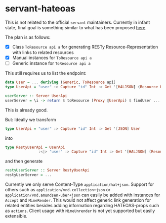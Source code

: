 # servant-hateoas

This is not related to the official `servant` maintainers.
Currently in infant state, final goal is something similar to what has been proposed [here](https://www.servant.dev/extending.html#other-directions).

The plan is as follows:
- [x] Class `ToResource api a` for generating RESTy Resource-Representation with links to related resources
- [x] Manual instances for `ToResource api a`
- [ ] Generic instance for `ToResource api a`

This still requires us to list the endpoint:
```haskell
data User = ... deriving (Generic, ToResource api)
type UserApi = "user" :> Capture "id" Int :> Get '[HALJSON] (Resource User)

userServer :: Server UserApi
userServer = \i -> return $ toResource (Proxy @UserApi) $ findUser ...
```
This is already good.

But: Ideally we transform
```haskell
type UserApi = "user" :> Capture "id" Int :> Get '[JSON] User
```
into
```haskell
type RestyUserApi = UserApi
               :<|> "user" :> Capture "id" Int :> Get '[HALJSON] (Resource User)
```
and then generate
```haskell
restyUserServer :: Server RestyUserApi
restyUserServer = ...
```

Currently we only serve Content-Type `application/hal+json`.
Support for others such as `application/vnd.collection+json` or `application/vnd.amundsen-uber+json` can easily be added
with instances for `Accept` and `MimeRender`.
This would not affect generic link generation for related entities besides adding information regarding HATEOAS-props such as `actions`.
Client usage with `MimeUnrender` is not yet supported but easily extensible.
